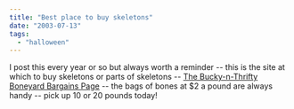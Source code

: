 ```yaml
---
title: "Best place to buy skeletons"
date: "2003-07-13"
tags: 
  - "halloween"
---
```


I post this every year or so but always worth a reminder -- this is the site at which to buy skeletons or parts of skeletons -- [The Bucky-n-Thrifty Boneyard Bargains Page](http://www.boneyardbargains.com/ "The Bucky-n-Thrifty Boneyard Bargains Page - Rus Hardy") -- the bags of bones at $2 a pound are always handy -- pick up 10 or 20 pounds today!
